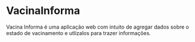 # VacinaInforma
Vacina Informa é uma aplicação web com intuito de agregar dados sobre o estado de vacinamento e utlizalos para trazer informações.
